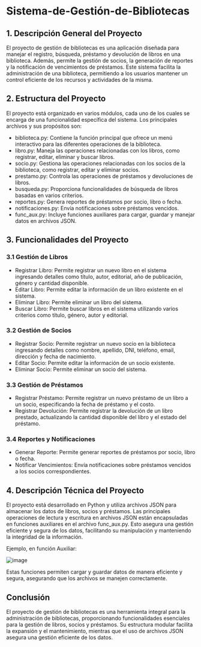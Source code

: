 # Sistema-de-Gestión-de-Bibliotecas

## 1. Descripción General del Proyecto
El proyecto de gestión de bibliotecas es una aplicación diseñada para manejar el registro, búsqueda, préstamo y devolución de libros en una biblioteca. Además, permite la gestión de socios, la generación de reportes y la notificación de vencimientos de préstamos. Este sistema facilita la administración de una biblioteca, permitiendo a los usuarios mantener un control eficiente de los recursos y actividades de la misma.

## 2. Estructura del Proyecto
El proyecto está organizado en varios módulos, cada uno de los cuales se encarga de una funcionalidad específica del sistema. Los principales archivos y sus propósitos son:

* biblioteca.py: Contiene la función principal que ofrece un menú interactivo para las diferentes operaciones de la biblioteca.
* libro.py: Maneja las operaciones relacionadas con los libros, como registrar, editar, eliminar y buscar libros.
* socio.py: Gestiona las operaciones relacionadas con los socios de la biblioteca, como registrar, editar y eliminar socios.
* prestamo.py: Controla las operaciones de préstamos y devoluciones de libros.
* busqueda.py: Proporciona funcionalidades de búsqueda de libros basadas en varios criterios.
* reportes.py: Genera reportes de préstamos por socio, libro o fecha.
* notificaciones.py: Envía notificaciones sobre préstamos vencidos.
* func_aux.py: Incluye funciones auxiliares para cargar, guardar y manejar datos en archivos JSON.

## 3. Funcionalidades del Proyecto
### 3.1 Gestión de Libros
* Registrar Libro: Permite registrar un nuevo libro en el sistema ingresando detalles como título, autor, editorial, año de publicación, género y cantidad disponible.
* Editar Libro: Permite editar la información de un libro existente en el sistema.
* Eliminar Libro: Permite eliminar un libro del sistema.
* Buscar Libro: Permite buscar libros en el sistema utilizando varios criterios como título, género, autor y editorial.
### 3.2 Gestión de Socios
* Registrar Socio: Permite registrar un nuevo socio en la biblioteca ingresando detalles como nombre, apellido, DNI, teléfono, email, dirección y fecha de nacimiento.
* Editar Socio: Permite editar la información de un socio existente.
* Eliminar Socio: Permite eliminar un socio del sistema.
### 3.3 Gestión de Préstamos
* Registrar Préstamo: Permite registrar un nuevo préstamo de un libro a un socio, especificando la fecha de préstamo y el costo.
* Registrar Devolución: Permite registrar la devolución de un libro prestado, actualizando la cantidad disponible del libro y el estado del préstamo.
### 3.4 Reportes y Notificaciones
* Generar Reporte: Permite generar reportes de préstamos por socio, libro o fecha.
* Notificar Vencimientos: Envía notificaciones sobre préstamos vencidos a los socios correspondientes.
## 4. Descripción Técnica del Proyecto
El proyecto está desarrollado en Python y utiliza archivos JSON para almacenar los datos de libros, socios y préstamos. Las principales operaciones de lectura y escritura en archivos JSON están encapsuladas en funciones auxiliares en el archivo func_aux.py. Esto asegura una gestión eficiente y segura de los datos, facilitando su manipulación y manteniendo la integridad de la información.

Ejemplo, en función Auxiliar:

![image](https://github.com/Gustaf02/Sistema-de-Gestion-de-Bibliotecas/assets/92409193/dba8ad21-070b-4324-b2bd-5fe262e55af5)

Estas funciones permiten cargar y guardar datos de manera eficiente y segura, asegurando que los archivos se manejen correctamente.

## Conclusión
El proyecto de gestión de bibliotecas es una herramienta integral para la administración de bibliotecas, proporcionando funcionalidades esenciales para la gestión de libros, socios y préstamos. Su estructura modular facilita la expansión y el mantenimiento, mientras que el uso de archivos JSON asegura una gestión eficiente de los datos.







